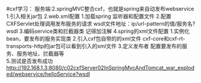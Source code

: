 #cxf学习：
服务端:2.springMVC整合cxf，也就是spring来自动发布webservice
    1.引入相关jar包
    2.web.xml配置
        1.加载spring 监听器和配置文件
        2.配置CXFServlet处理调用发布服务的请求
            wsdl文件地址：ip/url-pattern的值/服务名?wsdl
    3.编码service类和拦截器类
        记得加注解
    4.spring的xml文件配置
        1.实例化bean，要发布的服务实现类
        2.引入cxf包自带的的xml文件
            cxf-core和cxf-rt-transports-http的jar包可以看到引入的xml文件
        3.定义发布者
            配置要发布的服务、服务地址、拦截器等  
    5.测试是否发布成功
        http://192.168.1.3:8080/c02cxfServer02InSpringMvcAndTomcat_war_exploded/webservice/helloService?wsdl
        